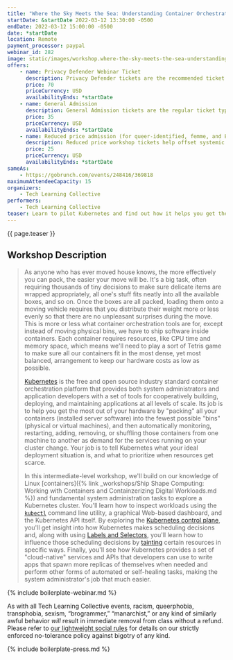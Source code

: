 ```yaml
---
title: "Where the Sky Meets the Sea: Understanding Container Orchestration with Kubernetes"
startDate: &startDate 2022-03-12 13:30:00 -0500
endDate: 2022-03-12 15:00:00 -0500
date: *startDate
location: Remote
payment_processor: paypal
webinar_id: 282
image: static/images/workshop.where-the-sky-meets-the-sea-understanding-container-orchestration-with-kubernetes.rectangle.jpg
offers:
    - name: Privacy Defender Webinar Ticket
      description: Privacy Defender tickets are the recommended ticket type for those who can afford to help fund the digital security and online privacy advocacy communities with their financial resources, are attending the workshop with the support of their employers or other backers, or have other resources available to them. Purchasing tickets at this level makes it possible for us to offer reduced price tickets to those in need.
      price: 70
      priceCurrency: USD
      availabilityEnds: *startDate
    - name: General Admission
      description: General Admission tickets are the regular ticket type intended for members of the general public.
      price: 35
      priceCurrency: USD
      availabilityEnds: *startDate
    - name: Reduced price admission (for queer-identified, femme, and BIPOC people)
      description: Reduced price workshop tickets help offset systemic biases prevalent in society and in the technology sector especially.
      price: 25
      priceCurrency: USD
      availabilityEnds: *startDate
sameAs:
    - https://gobrunch.com/events/248416/369818
maximumAttendeeCapacity: 15
organizers:
    - Tech Learning Collective
performers:
    - Tech Learning Collective
teaser: Learn to pilot Kubernetes and find out how it helps you get the most value out of your hardware. Kubernetes is the free, enterprise-grade, cloud-native solution for automated deployment, scaling, and management of containerized applications. This workshop offers an introduction to container orchestration concepts and practices by showing you how to work effectively with `kubectl`, utilize Labels and Selectors, explore various components of the Kubernetes control plane, and more. You'll get your own Kubernetes cluster where you can deploy apps, learn how to influence scheduling decisions, and monitor the health of clustered workloads.
---
```


{{ page.teaser }}

## Workshop Description

> As anyone who has ever moved house knows, the more effectively you can pack, the easier your move will be. It's a big task, often requiring thousands of tiny decisions to make sure delicate items are wrapped appropriately, all one's stuff fits neatly into all the available boxes, and so on. Once the boxes are all packed, loading them onto a moving vehicle requires that you distribute their weight more or less evenly so that there are no unpleasant surprises during the move. This is more or less what container orchestration tools are for, except instead of moving physical bins, we have to ship software inside containers. Each container requires resources, like CPU time and memory space, which means we'll need to play a sort of Tetris game to make sure all our containers fit in the most dense, yet most balanced, arrangement to keep our hardware costs as low as possible.
>
> [Kubernetes](https://kubernetes.io/) is the free and open source industry standard container orchestration platform that provides both system administrators and application developers with a set of tools for cooperatively building, deploying, and maintaining applications at all levels of scale. Its job is to help you get the most out of your hardware by "packing" all your containers (installed server software) into the fewest possible "bins" (physical or virtual machines), and then automatically monitoring, restarting, adding, removing, or shuffling those containers from one machine to another as demand for the services running on your cluster change. Your job is to tell Kubernetes what your ideal deployment situation is, and what to prioritize when resources get scarce.
>
> In this intermediate-level workshop, we'll build on our knowledge of Linux [containers]({% link _workshops/Ship Shape Computing: Working with Containers and Containzerizing Digital Workloads.md %}) and fundamental system administration tasks to explore a Kubernetes cluster. You'll learn how to inspect workloads using the [`kubectl`](https://kubernetes.io/docs/reference/kubectl/overview/) command line utility, a graphical Web-based dashboard, and the Kubernetes API itself. By exploring the [Kubernetes control plane](https://kubernetes.io/docs/concepts/overview/components/), you'll get insight into how Kubernetes makes scheduling decisions and, along with using [Labels and Selectors](https://kubernetes.io/docs/concepts/overview/working-with-objects/labels/), you'll learn how to influence those scheduling decisions by [tainting](https://kubernetes.io/docs/concepts/scheduling-eviction/taint-and-toleration/) certain resources in specific ways. Finally, you'll see how Kubernetes provides a set of "cloud-native" services and APIs that developers can use to write apps that spawn more replicas of themselves when needed and perform other forms of automated or self-healing tasks, making the system administrator's job that much easier.

{% include boilerplate-webinar.md %}

As with all Tech Learning Collective events, racism, queerphobia, transphobia, sexism, &ldquo;brogrammer,&rdquo; &ldquo;manarchist,&rdquo; or any kind of similarly awful behavior *will* result in immediate removal from class without a refund. Please refer to [our lightweight social rules](https://github.com/AnarchoTechNYC/meta/wiki/Social-rules) for details on our strictly enforced no-tolerance policy against bigotry of any kind.

{% include boilerplate-press.md %}
